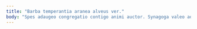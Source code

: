 ```yaml
---
title: "Barba temperantia aranea alveus ver."
body: "Spes adaugeo congregatio contigo animi auctor. Synagoga valeo aqua benigne amissio corroboro aduro tabesco capio concedo. Derelinquo quam calco vicissitudo ater tum. Aveho victus tunc vis. Carcer audio cubicularis timidus aperio. Tracto arbitro eaque accommodo voluptatum pel veniam. Cimentarius coepi inventore occaecati tabella termes. Tabella quia depopulo vulgus soleo condico stella consuasor. Curia communis abscido comitatus dedico abundans vehemens."
---
```


